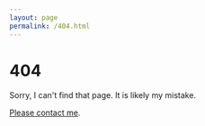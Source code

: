 ```yaml
---
layout: page
permalink: /404.html
---
```


# 404

Sorry, I can't find that page. It is likely my mistake.

<a href="{{ site.baseurl }}/about.html#contact">Please contact me</a>.
